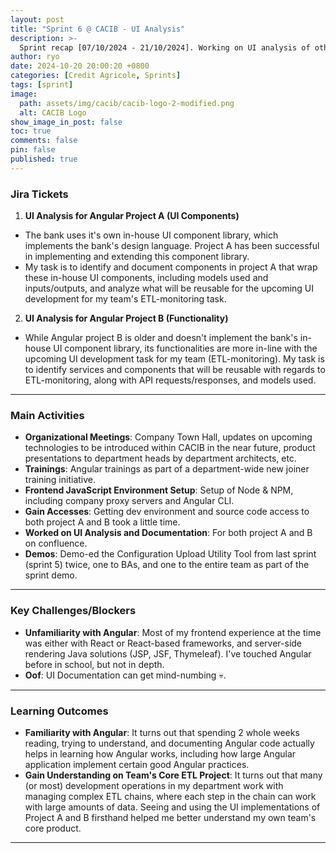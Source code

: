 ```yaml
---
layout: post
title: "Sprint 6 @ CACIB - UI Analysis"
description: >-
  Sprint recap [07/10/2024 - 21/10/2024]. Working on UI analysis of other Angular projects in the bank, in preparation for UI development.
author: ryo
date: 2024-10-20 20:00:20 +0800
categories: [Credit Agricole, Sprints]
tags: [sprint]
image:
  path: assets/img/cacib/cacib-logo-2-modified.png
  alt: CACIB Logo
show_image_in_post: false
toc: true
comments: false
pin: false
published: true
---
```


### Jira Tickets

1. **UI Analysis for Angular Project A (UI Components)**
  - The bank uses it's own in-house UI component library, which implements the bank's design language. Project A has been successful in implementing and extending this component library.
  - My task is to identify and document components in project A that wrap these in-house UI components, including models used and inputs/outputs, and analyze what will be reusable for the upcoming UI development for my team's ETL-monitoring task.

2. **UI Analysis for Angular Project B (Functionality)**
  - While Angular project B is older and doesn't implement the bank's in-house UI component library, its functionalities are more in-line with the upcoming UI development task for my team (ETL-monitoring).
  My task is to identify services and components that will be reusable with regards to ETL-monitoring, along with API requests/responses, and models used.

---

### Main Activities

- **Organizational Meetings**: Company Town Hall, updates on upcoming technologies to be introduced within CACIB in the near future, product presentations to department heads by department architects, etc.
- **Trainings**: Angular trainings as part of a department-wide new joiner training initiative.
- **Frontend JavaScript Environment Setup**: Setup of Node & NPM, including company proxy servers and Angular CLI.
- **Gain Accesses**: Getting dev environment and source code access to both project A and B took a little time.
- **Worked on UI Analysis and Documentation**: For both project A and B on confluence.
- **Demos**: Demo-ed the Configuration Upload Utility Tool from last sprint (sprint 5) twice, one to BAs, and one to the entire team as part of the sprint demo.

---

### Key Challenges/Blockers

- **Unfamiliarity with Angular**: Most of my frontend experience at the time was either with React or React-based frameworks, and server-side rendering Java solutions (JSP, JSF, Thymeleaf). I've touched Angular before in school, but not in depth.
- **Oof**: UI Documentation can get mind-numbing :skull:.

---

### Learning Outcomes

- **Familiarity with Angular**: It turns out that spending 2 whole weeks reading, trying to understand, and documenting Angular code actually helps in learning how Angular works, including how large Angular application implement certain good Angular practices. 
- **Gain Understanding on Team's Core ETL Project**: It turns out that many (or most) development operations in my department work with managing complex ETL chains, where each step in the chain can work with large amounts of data. Seeing and using the UI implementations of Project A and B firsthand helped me better understand my own team's core product.

---
